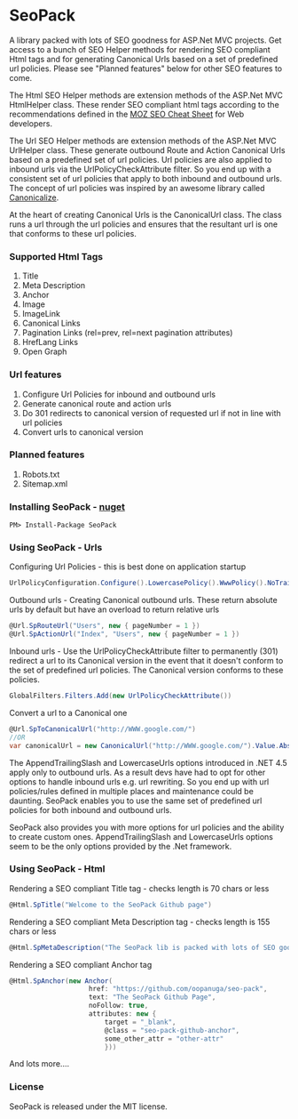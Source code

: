 # SeoPack

A library packed with lots of SEO goodness for ASP.Net MVC projects. Get access to a bunch of SEO Helper methods for rendering SEO compliant Html tags and for generating Canonical Urls based on a set of predefined url policies. Please see "Planned features" below for other SEO features to come.

The Html SEO Helper methods are extension methods of the ASP.Net MVC HtmlHelper class. These render SEO compliant html tags according to the recommendations defined in the [MOZ SEO Cheat Sheet](https://d2eeipcrcdle6.cloudfront.net/seo-cheat-sheet.pdf) for Web developers.

The Url SEO Helper methods are extension methods of the ASP.Net MVC UrlHelper class. These generate outbound Route and Action Canonical Urls based on a predefined set of url policies. Url policies are also applied to inbound urls via the UrlPolicyCheckAttribute filter. So you end up with a consistent set of url policies that apply to both inbound and outbound urls. The concept of url policies was inspired by an awesome library called [Canonicalize](https://github.com/schourode/canonicalize).

At the heart of creating Canonical Urls is the CanonicalUrl class. The class runs a url through the url policies and ensures that the resultant url is one that conforms to these url policies.

### Supported Html Tags
1. Title
2. Meta Description
3. Anchor
4. Image
5. ImageLink
6. Canonical Links
7. Pagination Links (rel=prev, rel=next pagination attributes)
8. HrefLang Links
9. Open Graph 

### Url features
1. Configure Url Policies for inbound and outbound urls
2. Generate canonical route and action urls
3. Do 301 redirects to canonical version of requested url if not in line with url policies
4. Convert urls to canonical version

### Planned features
1. Robots.txt
2. Sitemap.xml

### Installing SeoPack - [nuget](https://www.nuget.org/packages/SeoPack/)
```
PM> Install-Package SeoPack
```

### Using SeoPack - Urls

Configuring Url Policies - this is best done on application startup
```c#
UrlPolicyConfiguration.Configure().LowercasePolicy().WwwPolicy().NoTrailingSlashPolicy()
```

Outbound urls - Creating Canonical outbound urls. These return absolute urls by default but have an overload to return relative urls
```c#
@Url.SpRouteUrl("Users", new { pageNumber = 1 })
@Url.SpActionUrl("Index", "Users", new { pageNumber = 1 })
```

Inbound urls - Use the UrlPolicyCheckAttribute filter to permanently (301) redirect a url to its Canonical version in the event that it doesn't conform to the set of predefined url policies. The Canonical version conforms to these policies.
```c#
GlobalFilters.Filters.Add(new UrlPolicyCheckAttribute())
```

Convert a url to a Canonical one
```c#
@Url.SpToCanonicalUrl("http://WWW.google.com/")
//OR
var canonicalUrl = new CanonicalUrl("http://WWW.google.com/").Value.AbsoluteUri
```

The AppendTrailingSlash and LowercaseUrls options introduced in .NET 4.5 apply only to outbound urls. As a result devs have had to opt for other options to handle inbound urls e.g. url rewriting. So you end up with url policies/rules defined in multiple places and maintenance could be daunting. SeoPack enables you to use the same set of predefined url policies for both inbound and outbound urls. 

SeoPack also provides you with more options for url policies and the ability to create custom ones. AppendTrailingSlash and LowercaseUrls options seem to be the only options provided by the .Net framework.

### Using SeoPack - Html

Rendering a SEO compliant Title tag - checks length is 70 chars or less
```c#
@Html.SpTitle("Welcome to the SeoPack Github page")
```

Rendering a SEO compliant Meta Description tag - checks length is 155 chars or less
```c#
@Html.SpMetaDescription("The SeoPack lib is packed with lots of SEO goodness")
```

Rendering a SEO compliant Anchor tag
```c#
@Html.SpAnchor(new Anchor(
                    href: "https://github.com/oopanuga/seo-pack",
                    text: "The SeoPack Github Page",
                    noFollow: true,
                    attributes: new {
                        target = "_blank",
                        @class = "seo-pack-github-anchor",
                        some_other_attr = "other-attr"
                        }))
```

And lots more....


### License

SeoPack is released under the MIT license.
